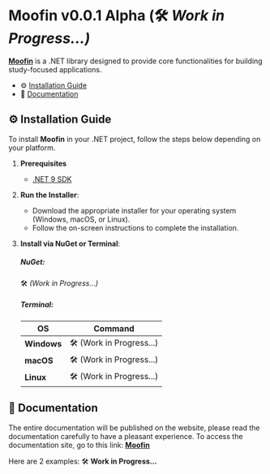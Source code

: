 # Moofin v0.0.1 Alpha (🛠️ *Work in Progress...)*

**[Moofin](https://moofin.free.nf/)** is a .NET library designed to provide core functionalities for building study-focused applications.

- ⚙️ [Installation Guide](#-installation-guide) 
- 📑 [Documentation](#-documentation)        


## ⚙️ Installation Guide

To install **Moofin** in your .NET project, follow the steps below depending on your platform.

1. **Prerequisites**
   - [.NET 9 SDK](https://dotnet.microsoft.com/download/dotnet/9.0)
   
2. **Run the Installer**:
   - Download the appropriate installer for your operating system (Windows, macOS, or Linux).
   - Follow the on-screen instructions to complete the installation.

3. **Install via NuGet or Terminal**:
      ##### **NuGet:**
   🛠️ *(Work in Progress...)*

      ##### **Terminal:**
   
   | **OS**     | **Command**                       |
   |------------|-----------------------------------|
   | **Windows**| 🛠️ (Work in Progress...)         |
   | **macOS**  | 🛠️ (Work in Progress...)         |
   | **Linux**  | 🛠️ (Work in Progress...)         |

## 📑 Documentation
The entire documentation will be published on the website, please read the documentation carefully to have a pleasant experience.
To access the documentation site, go to this link: **[Moofin](https://moofin.free.nf/)**

Here are 2 examples: 
🛠️ **Work in Progress...**
